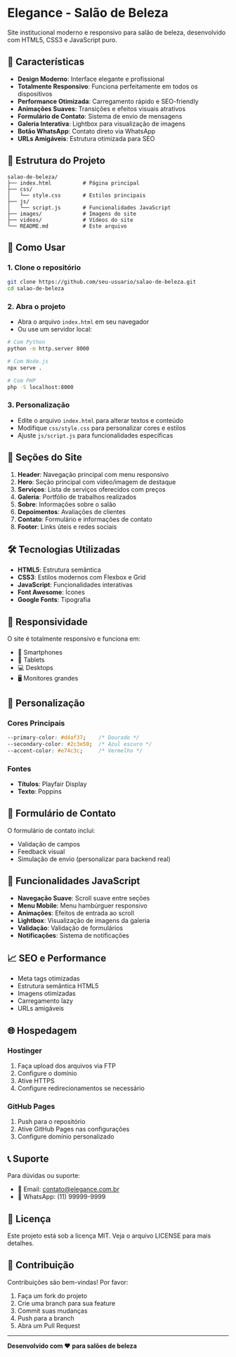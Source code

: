 # Elegance - Salão de Beleza

Site institucional moderno e responsivo para salão de beleza, desenvolvido com HTML5, CSS3 e JavaScript puro.

## 🎨 Características

- **Design Moderno**: Interface elegante e profissional
- **Totalmente Responsivo**: Funciona perfeitamente em todos os dispositivos
- **Performance Otimizada**: Carregamento rápido e SEO-friendly
- **Animações Suaves**: Transições e efeitos visuais atrativos
- **Formulário de Contato**: Sistema de envio de mensagens
- **Galeria Interativa**: Lightbox para visualização de imagens
- **Botão WhatsApp**: Contato direto via WhatsApp
- **URLs Amigáveis**: Estrutura otimizada para SEO

## 📁 Estrutura do Projeto

```
salao-de-beleza/
├── index.html          # Página principal
├── css/
│   └── style.css       # Estilos principais
├── js/
│   └── script.js       # Funcionalidades JavaScript
├── images/             # Imagens do site
├── videos/             # Vídeos do site
└── README.md           # Este arquivo
```

## 🚀 Como Usar

### 1. Clone o repositório
```bash
git clone https://github.com/seu-usuario/salao-de-beleza.git
cd salao-de-beleza
```

### 2. Abra o projeto
- Abra o arquivo `index.html` em seu navegador
- Ou use um servidor local:
```bash
# Com Python
python -m http.server 8000

# Com Node.js
npx serve .

# Com PHP
php -S localhost:8000
```

### 3. Personalização
- Edite o arquivo `index.html` para alterar textos e conteúdo
- Modifique `css/style.css` para personalizar cores e estilos
- Ajuste `js/script.js` para funcionalidades específicas

## 🎯 Seções do Site

1. **Header**: Navegação principal com menu responsivo
2. **Hero**: Seção principal com vídeo/imagem de destaque
3. **Serviços**: Lista de serviços oferecidos com preços
4. **Galeria**: Portfólio de trabalhos realizados
5. **Sobre**: Informações sobre o salão
6. **Depoimentos**: Avaliações de clientes
7. **Contato**: Formulário e informações de contato
8. **Footer**: Links úteis e redes sociais

## 🛠️ Tecnologias Utilizadas

- **HTML5**: Estrutura semântica
- **CSS3**: Estilos modernos com Flexbox e Grid
- **JavaScript**: Funcionalidades interativas
- **Font Awesome**: Ícones
- **Google Fonts**: Tipografia

## 📱 Responsividade

O site é totalmente responsivo e funciona em:
- 📱 Smartphones
- 📱 Tablets
- 💻 Desktops
- 🖥️ Monitores grandes

## 🎨 Personalização

### Cores Principais
```css
--primary-color: #d4af37;    /* Dourado */
--secondary-color: #2c3e50;  /* Azul escuro */
--accent-color: #e74c3c;     /* Vermelho */
```

### Fontes
- **Títulos**: Playfair Display
- **Texto**: Poppins

## 📧 Formulário de Contato

O formulário de contato inclui:
- Validação de campos
- Feedback visual
- Simulação de envio (personalizar para backend real)

## 🔧 Funcionalidades JavaScript

- **Navegação Suave**: Scroll suave entre seções
- **Menu Mobile**: Menu hambúrguer responsivo
- **Animações**: Efeitos de entrada ao scroll
- **Lightbox**: Visualização de imagens da galeria
- **Validação**: Validação de formulários
- **Notificações**: Sistema de notificações

## 📈 SEO e Performance

- Meta tags otimizadas
- Estrutura semântica HTML5
- Imagens otimizadas
- Carregamento lazy
- URLs amigáveis

## 🌐 Hospedagem

### Hostinger
1. Faça upload dos arquivos via FTP
2. Configure o domínio
3. Ative HTTPS
4. Configure redirecionamentos se necessário

### GitHub Pages
1. Push para o repositório
2. Ative GitHub Pages nas configurações
3. Configure domínio personalizado

## 📞 Suporte

Para dúvidas ou suporte:
- 📧 Email: contato@elegance.com.br
- 📱 WhatsApp: (11) 99999-9999

## 📄 Licença

Este projeto está sob a licença MIT. Veja o arquivo LICENSE para mais detalhes.

## 🤝 Contribuição

Contribuições são bem-vindas! Por favor:
1. Faça um fork do projeto
2. Crie uma branch para sua feature
3. Commit suas mudanças
4. Push para a branch
5. Abra um Pull Request

---

**Desenvolvido com ❤️ para salões de beleza** 